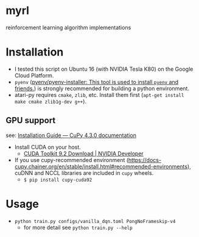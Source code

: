 # myrl
reinforcement learning algorithm implementations

# Installation
- I tested this script on Ubuntu 16 (with NVIDIA Tesla K80) on the Google Cloud Platform.
- `pyenv` ([pyenv/pyenv-installer: This tool is used to install `pyenv` and friends.](https://github.com/pyenv/pyenv-installer#github-way-recommended "pyenv/pyenv-installer: This tool is used to install `pyenv` and friends."))
  is strongly recommended for building a python environment.
- atari-py requires `cmake`, `zlib`, etc. Install them first (`apt-get install make cmake zlib1g-dev g++`).

## GPU support
see: [Installation Guide — CuPy 4.3.0 documentation](http://docs-cupy.chainer.org/en/stable/install.html "Installation Guide — CuPy 4.3.0 documentation")

- Install CUDA on your host.
  - [CUDA Toolkit 9.2 Download | NVIDIA Developer](https://developer.nvidia.com/cuda-downloads "CUDA Toolkit 9.2 Download | NVIDIA Developer")
- If you use cupy-recommended environment (https://docs-cupy.chainer.org/en/stable/install.html#recommended-environments),
  cuDNN and NCCL libraries are included in `cupy` wheels.
  - `$ pip install cupy-cuda92`

# Usage
- `python train.py configs/vanilla_dqn.toml PongNoFrameskip-v4`
  - for more detail see `python train.py --help`

